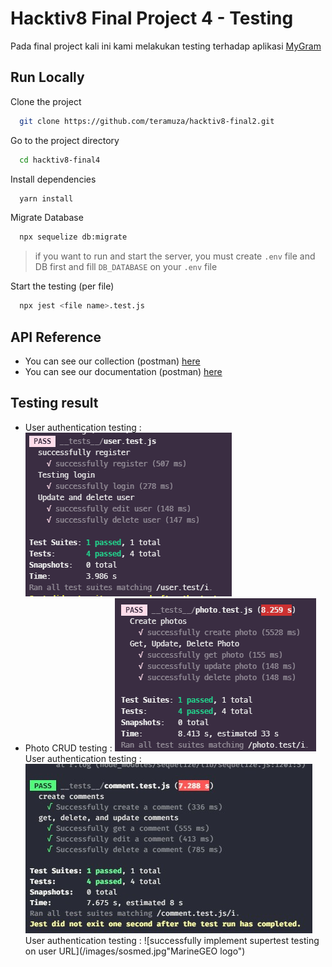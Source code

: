 # Hacktiv8 Final Project 4 - Testing

Pada final project kali ini kami melakukan testing terhadap aplikasi [MyGram](https://github.com/teramuza/hacktiv8-final2)

## Run Locally

Clone the project

```bash
  git clone https://github.com/teramuza/hacktiv8-final2.git
```

Go to the project directory

```bash
  cd hacktiv8-final4
```

Install dependencies

```bash
  yarn install
```

Migrate Database

```bash
  npx sequelize db:migrate
```

> if you want to run and start the server, you must create `.env` file and DB first and fill `DB_DATABASE` on your `.env` file

Start the testing (per file)

```bash
  npx jest <file name>.test.js
```

## API Reference

-   You can see our collection (postman) [here](https://www.getpostman.com/collections/fc0a83578f768c157d9a)
-   You can see our documentation (postman) [here](https://documenter.getpostman.com/view/14129982/UVRDEjqd)

## Testing result

-   User authentication testing : ![successfully implement supertest testing on user URL](/images/userTesting.png "MarineGEO logo")
-   Photo CRUD testing : ![successfully implement supertest testing on user URL](/images/photoTesting.png "MarineGEO logo")
User authentication testing : ![successfully implement supertest testing on user URL](/images/comment.jpeg "MarineGEO logo")
User authentication testing : ![successfully implement supertest testing on user URL](/images/sosmed.jpg"MarineGEO logo")
